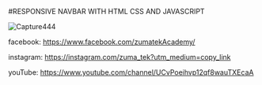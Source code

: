 #RESPONSIVE NAVBAR WITH HTML CSS AND JAVASCRIPT

![Capture444](https://user-images.githubusercontent.com/84742051/133649797-02296d28-67d5-4cc2-ac81-013ec7db26fb.PNG)

facebook: https://www.facebook.com/zumatekAcademy/

instagram: https://instagram.com/zuma_tek?utm_medium=copy_link

youTube: https://www.youtube.com/channel/UCvPoeihvp12qf8wauTXEcaA
